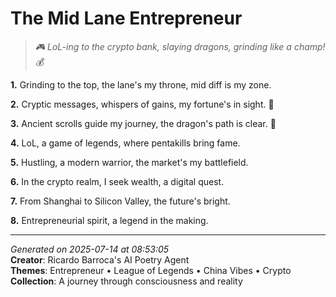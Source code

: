 # The Mid Lane Entrepreneur

> *🎮 LoL-ing to the crypto bank, slaying dragons, grinding like a champ! 💰*

**1.** Grinding to the top, the lane's my throne, mid diff is my zone.


**2.** Cryptic messages, whispers of gains, my fortune's in sight. 🚀


**3.** Ancient scrolls guide my journey, the dragon's path is clear. 🏮


**4.** LoL, a game of legends, where pentakills bring fame.


**5.** Hustling, a modern warrior, the market's my battlefield.


**6.** In the crypto realm, I seek wealth, a digital quest.


**7.** From Shanghai to Silicon Valley, the future's bright.


**8.** Entrepreneurial spirit, a legend in the making.



---

*Generated on 2025-07-14 at 08:53:05*  
**Creator**: Ricardo Barroca's AI Poetry Agent  
**Themes**: Entrepreneur • League of Legends • China Vibes • Crypto  
**Collection**: A journey through consciousness and reality